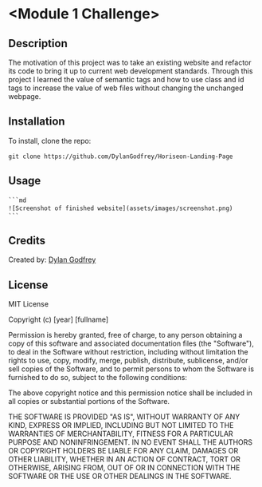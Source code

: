 # <Module 1 Challenge>

## Description

The motivation of this project was to take an existing website and refactor its code to bring it up to current web development standards. 
Through this project I learned the value of semantic tags and how to use class and id tags to increase the value of web files without changing the unchanged webpage. 

## Installation

To install, clone the repo:
```
git clone https://github.com/DylanGodfrey/Horiseon-Landing-Page
```
## Usage

    ```md
    ![Screenshot of finished website](assets/images/screenshot.png)
    ```

## Credits

Created by: [Dylan Godfrey](https://github.com/DylanGodfrey/)

## License

MIT License

Copyright (c) [year] [fullname]

Permission is hereby granted, free of charge, to any person obtaining a copy
of this software and associated documentation files (the "Software"), to deal
in the Software without restriction, including without limitation the rights
to use, copy, modify, merge, publish, distribute, sublicense, and/or sell
copies of the Software, and to permit persons to whom the Software is
furnished to do so, subject to the following conditions:

The above copyright notice and this permission notice shall be included in all
copies or substantial portions of the Software.

THE SOFTWARE IS PROVIDED "AS IS", WITHOUT WARRANTY OF ANY KIND, EXPRESS OR
IMPLIED, INCLUDING BUT NOT LIMITED TO THE WARRANTIES OF MERCHANTABILITY,
FITNESS FOR A PARTICULAR PURPOSE AND NONINFRINGEMENT. IN NO EVENT SHALL THE
AUTHORS OR COPYRIGHT HOLDERS BE LIABLE FOR ANY CLAIM, DAMAGES OR OTHER
LIABILITY, WHETHER IN AN ACTION OF CONTRACT, TORT OR OTHERWISE, ARISING FROM,
OUT OF OR IN CONNECTION WITH THE SOFTWARE OR THE USE OR OTHER DEALINGS IN THE
SOFTWARE.